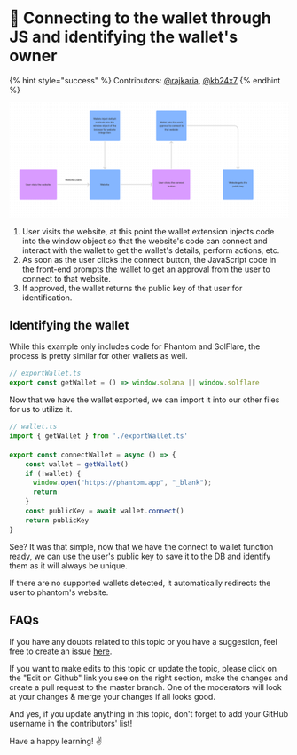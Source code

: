 # 🔌 Connecting to the wallet through JS and identifying the wallet's owner

{% hint style="success" %}
Contributors: [@rajkaria](https://github.com/rajkaria), [@kb24x7](https://github.com/kb24x7)
{% endhint %}

![](../.gitbook/assets/code-1.png)

1. User visits the website, at this point the wallet extension injects code into the window object so that the website's code can connect and interact with the wallet to get the wallet's details, perform actions, etc.
2. As soon as the user clicks the connect button, the JavaScript code in the front-end prompts the wallet to get an approval from the user to connect to that website.
3. If approved, the wallet returns the public key of that user for identification.

## Identifying the wallet

While this example only includes code for Phantom and SolFlare, the process is pretty similar for other wallets as well.

```javascript
// exportWallet.ts
export const getWallet = () => window.solana || window.solflare
```

Now that we have the wallet exported, we can import it into our other files for us to utilize it.

```javascript
// wallet.ts
import { getWallet } from './exportWallet.ts'

export const connectWallet = async () => {
    const wallet = getWallet()
    if (!wallet) {
      window.open("https://phantom.app", "_blank"); 
      return
    }
    const publicKey = await wallet.connect()
    return publicKey
}
```

See? It was that simple, now that we have the connect to wallet function ready, we can use the user's public key to save it to the DB and identify them as it will always be unique.

If there are no supported wallets detected, it automatically redirects the user to phantom's website.

## FAQs

If you have any doubts related to this topic or you have a suggestion, feel free to create an issue [here](https://github.com/SuperteamDAO/ground-zero/issues).

If you want to make edits to this topic or update the topic, please click on the "Edit on Github" link you see on the right section, make the changes and create a pull request to the master branch. One of the moderators will look at your changes & merge your changes if all looks good.

And yes, if you update anything in this topic, don't forget to add your GitHub username in the contributors' list!

Have a happy learning! ✌️
